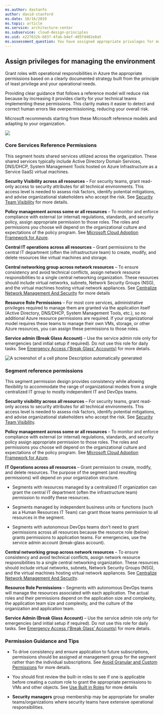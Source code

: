 ```yaml
---
ms.author: dastanfo
author: david-stanford
ms.date: 10/16/2019
ms.topic: article
ms.service: architecture-center
ms.subservice: cloud-design-principles
ms.uid: e227632b-6837-4fab-b4ef-405fd482e8a5
ms.assessment_question: You have assigned appropriate privalages for managing the environment
---
```

## Assign privileges for managing the environment

Grant roles with operational responsibilities in Azure the appropriate
permissions based on a clearly documented strategy built from the principle of
least privilege and your operational needs.

Providing clear guidance that follows a reference model will reduce risk because
by increasing it provides clarity for your technical teams implementing these
permissions. This clarity makes it easier to detect and correct human errors
like overpermissioning, reducing your overall risk.

Microsoft recommends starting from these Microsoft reference models and adapting to your organization.

![](images/ref-perms.png)

### Core Services Reference Permissions
This segment hosts shared services
utilized across the organization. These shared services typically include
Active Directory Domain Services, DNS/DHCP, System Management Tools hosted
on Azure Infrastructure as a Service (IaaS) virtual machines.

**Security Visibility across all resources** – For security teams, grant
read-only access to security attributes for all technical environments. This
access level is needed to assess risk factors, identify potential
mitigations, and advise organizational stakeholders who accept the risk. See
[Security Team Visibility](#security-team-visibility) for more details.

**Policy management across some or all resources** – To monitor and enforce
compliance with external (or internal) regulations, standards, and security
policy, assign appropriate permission to those roles. The roles and
permissions you choose will depend on the organizational culture and
expectations of the policy program. See [Microsoft Cloud Adoption Framework for Azure](/azure/architecture/cloud-adoption/governance/security-baseline/index).

**Central IT operations across all resources** – Grant permissions to the
central IT department (often the infrastructure team) to create, modify, and
delete resources like virtual machines and storage.

**Central networking group across network resources** – To ensure consistency
and avoid technical conflicts, assign network resource responsibilities to a
single central networking organization. These resources should include
virtual networks, subnets, Network Security Groups (NSG), and the virtual
machines hosting virtual network appliances. See [Centralize Network Management And Security](/azure/architecture/security/network-security-containment#centralize-network-management-and-security) for more details

**Resource Role Permissions** – For most core services, administrative
privileges required to manage them are granted via the application itself
(Active Directory, DNS/DHCP, System Management Tools, etc.), so no
additional Azure resource permissions are required. If your organizational
model requires these teams to manage their own VMs, storage, or other Azure
resources, you can assign these permissions to those roles.

**Service admin (Break Glass Account)** – Use the service admin role only for
emergencies (and initial setup if required). Do not use this role for daily
tasks. See [Emergency Access (‘Break Glass’ Accounts)](/azure/architecture/security/critical-impact-accounts#emergency-access-or-break-glass-accounts) for more details.

![A screenshot of a cell phone Description automatically generated](images/ref-segment.png)

### Segment reference permissions

This segment permission design provides
consistency while allowing flexibility to accommodate the range of
organizational models from a single centralized IT group to mostly
independent IT and DevOps teams.

**Security visibility across all resources** – For security teams, grant
read-only access to security attributes for all technical environments. This
access level is needed to assess risk factors, identify potential
mitigations, and advise organizational stakeholders who accept the risk. See
[Security Team Visibility](#security-team-visibility).

**Policy management across some or all resources** – To monitor and enforce
compliance with external (or internal) regulations, standards, and security
policy assign appropriate permission to those roles. The roles and
permissions you choose will depend on the organizational culture and
expectations of the policy program. See [Microsoft Cloud Adoption Framework for Azure](/azure/architecture/cloud-adoption/governance/security-baseline/index).

**IT Operations across all resources** – Grant permission to create, modify,
and delete resources. The purpose of the segment (and resulting permissions)
will depend on your organization structure.

-   Segments with resources managed by a centralized IT organization can grant
    the central IT department (often the infrastructure team) permission to
    modify these resources.

-   Segments managed by independent business units or functions (such as a Human
    Resources IT Team) can grant those teams permission to all resources in the
    segment.

-   Segments with autonomous DevOps teams don’t need to grant permissions across
    all resources because the resource role (below) grants permissions to
    application teams. For emergencies, use the service admin account
    (break-glass account).

**Central networking group across network resources** – To ensure consistency
and avoid technical conflicts, assign network resource responsibilities to a
single central networking organization. These resources should include
virtual networks, subnets, Network Security Groups (NSG), and the virtual
machines hosting virtual network appliances. See [Centralize Network Management And Security](/azure/architecture/security/network-security-containment#centralize-network-management-and-security).

**Resource Role Permissions** – Segments with autonomous DevOps teams will
manage the resources associated with each application. The actual roles and
their permissions depend on the application size and complexity, the
application team size and complexity, and the culture of the organization
and application team.

**Service Admin (Break Glass Account)** – Use the service admin role only for emergencies (and initial setup if required). Do not use this role for daily tasks. See [Emergency Access (‘Break Glass’ Accounts)](/azure/architecture/security/critical-impact-accounts#emergency-access-or-break-glass-accounts) for more details.



### Permission Guidance and Tips

-   To drive consistency and ensure application to future subscriptions,
    permissions should be assigned at management group for the segment rather
    than the individual subscriptions. See [Avoid Granular and Custom Permissions](/azure/architecture/security/critical-impact-accounts#avoid-granular-and-custom-permissions) for more details.

-   You should first review the built-in roles to see if one is applicable
    before creating a custom role to grant the appropriate permissions to VMs
    and other objects. See [Use Built in Roles](/azure/architecture/security/critical-impact-accounts#use-built-in-roles) for more details

-   **Security managers** group membership may be appropriate for smaller
    teams/organizations where security teams have extensive operational
    responsibilities.
